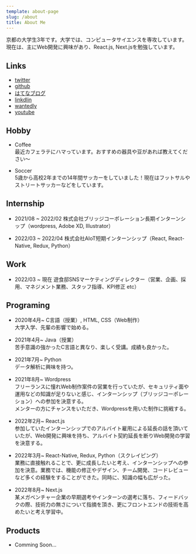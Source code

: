 ```yaml
---
template: about-page
slug: /about
title: About Me
---
```


京都の大学生3年です。大学では、コンピュータサイエンスを専攻しています。
現在は、主にWeb開発に興味があり、React.js, Next.jsを勉強しています。

## Links
- [twitter](https://twitter.com/kitsune_yk)
- [github](https://github.com/yk-mt12)
- [はてなブログ](https://kitsune1247.hatenablog.com/)
- [linkdlin](https://www.linkedin.com/in/kitsune-yk/)
- [wantedly](https://www.wantedly.com/id/kitsune_yk)
- [youtube](https://www.youtube.com/channel/UCda09m8gx2U4zGPufhloPag) 
## Hobby
* Coffee<br/>最近カフェラテにハマっています。おすすめの器具や豆があれば教えてください〜

* Soccer<br/>5歳から高校2年までの14年間サッカーをしていました！現在はフットサルやストリートサッカーなどをしています。

## Internship
* 2021/08 ~ 2022/02 株式会社ブリッジコーポレーション長期インターンシップ（wordpress, Adobe XD, Illustrator）

* 2022/03 ~ 2022/04 株式会社AIoT短期インターンシップ（React, React-Native, Redux, Python）

## Work
* 2022/03 ~ 現在 遊食邸SNSマーケティングディレクター（営業、企画、採用、マネジメント業務、スタッフ指導、KPI修正 etc）

## Programing
* 2020年4月~ C言語（授業）, HTML, CSS（Web制作）<br/>大学入学、先輩の影響で始める。

* 2021年4月~ Java（授業）<br/>苦手意識の強かったC言語と異なり、楽しく受講。成績も良かった。

* 2021年7月~ Python<br/>データ解析に興味を持つ。

* 2021年8月~ Wordpress <br/>フリーランスに憧れWeb制作案件の営業を行っていたが、セキュリティ面や運用などの知識が足りないと感じ、インターンシップ（ブリッジコーポレーション）への参加を決意する。<br/>メンターの方にチャンスをいただき、Wordpressを用いた制作に挑戦する。

* 2022年2月~ React.js<br/>参加していたインターンシップでのアルバイト雇用による延長の話を頂いていたが、Web開発に興味を持ち、アルバイト契約延長を断りWeb開発の学習を決意する。

* 2022年3月~ React-Native, Redux, Python（スクレイピング）<br/>業務に直接触れることで、更に成長したいと考え、インターンシップへの参加を決意。業務では、機能の修正やデザイン、チーム開発、コードレビューなど多くの経験をすることができた。同時に、知識の幅も広がった。

* 2022年8月~ Next.js<br/>某メガベンチャー企業の早期選考やインターンの選考に落ち、フィードバックの際、技術力の無さについて指摘を頂き、更にフロントエンドの技術を高めたいと考え学習中。

## Products
* Comming Soon...